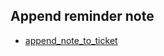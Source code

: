## Append reminder note
* [append_note_to_ticket](../../repositories/bruin_repository/append_note_to_ticket.md)